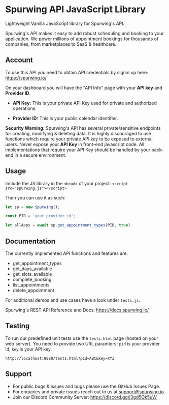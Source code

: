 # Spurwing API JavaScript Library

Lightweight Vanilla JavaScript library for Spurwing's API.

Spurwing's API makes it easy to add robust scheduling and booking to your application. We power millions of appointment bookings for thousands of companies, from marketplaces to SaaS & healthcare. 

## Account
To use this API you need to obtain API credentials by signin up here: https://spurwing.io/

On your dashboard you will have the "API Info" page with your **API key** and **Provider ID**.

- **API Key:** This is your private API Key used for private and authorized operations.

- **Provider ID:** This is your public calendar identifier.

**Security Warning:** Spurwing's API has several private/sensitive endpoints for creating, modifying & deleting data. It is highly discouraged to use functions which require your private API key to be exposed to external users. Never expose your **API Key** in front-end javascript code. All implementations that require your API Key should be handled by your back-end in a secure environment.

## Usage
Include the JS library in the `<head>` of your project:
`<script src="spurwing.js"></script>`

Then you can use it as such:
```js
let sp = new Spurwing();

const PID = 'your provider id';

let allApps = await sp.get_appointment_types(PID, true)

```
## Documentation

The currently implemented API functions and features are:

- get_appointment_types
- get_days_available
- get_slots_available
- complete_booking
- list_appointments
- delete_appointment

For additional demos and use cases have a look under `tests.js`.

Spurwing's REST API Reference and Docs: https://docs.spurwing.io/

## Testing
To run our predefined unit tests use the `tests.html` page (hosted on your web server).
You need to provide two URL paramters: `pid` is your provider id, `key` is your API key.

```
http://localhost:8080/tests.html?pid=ABC&key=XYZ
```

## Support
- For public bugs & issues and bugs please use the GitHub Issues Page.
- For enquiries and private issues reach out to us at support@spurwing.io
- Join our Discord Community Server: https://discord.gg/j3gd5Qk5uW
